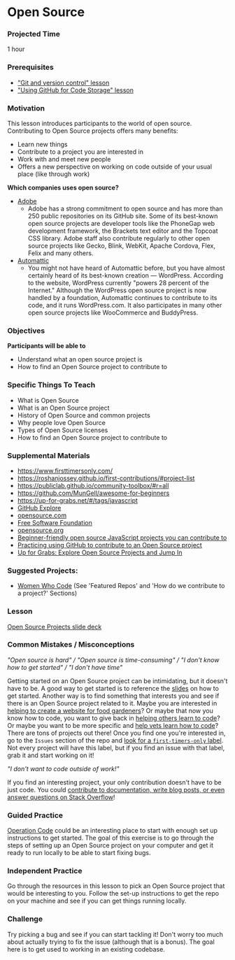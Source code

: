 # Open Source

### Projected Time
1 hour

### Prerequisites
- ["Git and version control" lesson](../git-version-control/git-version-control.md)
- ["Using GitHub for Code Storage" lesson](../github-code-storage/github-storage.md)

### Motivation
This lesson introduces participants to the world of open source.
Contributing to Open Source projects offers many benefits:
- Learn new things
- Contribute to a project you are interested in
- Work with and meet new people
- Offers a new perspective on working on code outside of your usual place (like through work)

**Which companies uses open source?**
- [Adobe](https://www.adobe.io/)
  - Adobe has a strong commitment to open source and has more than 250 public repositories on its GitHub site. Some of its best-known open source projects are developer tools like the PhoneGap web development framework, the Brackets text editor and the Topcoat CSS library. Adobe staff also contribute regularly to other open source projects like Gecko, Blink, WebKit, Apache Cordova, Flex, Felix and many others.
- [Automattic](https://automattic.com/)
  -  You might not have heard of Automattic before, but you have almost certainly heard of its best-known creation — WordPress. According to the website, WordPress currently "powers 28 percent of the Internet." Although the WordPress open source project is now handled by a foundation, Automattic continues to contribute to its code, and it runs WordPress.com. It also participates in many other open source projects like WooCommerce and BuddyPress.



### Objectives
**Participants will be able to**
- Understand what an open source project is
- How to find an Open Source project to contribute to

### Specific Things To Teach
- What is Open Source
- What is an Open Source project
- History of Open Source and common projects
- Why people love Open Source
- Types of Open Source licenses
- How to find an Open Source project to contribute to

### Supplemental Materials
- https://www.firsttimersonly.com/
- https://roshanjossey.github.io/first-contributions/#project-list
- https://publiclab.github.io/community-toolbox/#r=all
- https://github.com/MunGell/awesome-for-beginners
- https://up-for-grabs.net/#/tags/javascript
- [GitHub Explore](https://github.com/explore)
- [opensource.com](https://opensource.com/resources/what-open-source)
- [Free Software Foundation](http://www.fsf.org/)
- [opensource.org](https://opensource.org/)
- [Beginner-friendly open source JavaScript projects you can contribute to](https://github.com/MunGell/awesome-for-beginners#javascript)
- [Practicing using GitHub to contribute to an Open Source project](https://egghead.io/courses/how-to-contribute-to-an-open-source-project-on-github)
- [Up for Grabs: Explore Open Source Projects and Jump In](https://up-for-grabs.net/)


### Suggested Projects:
- [Women Who Code](http://womenwhocode.github.io/#project_reviewers) (See 'Featured Repos' and 'How do we contribute to a project?' Sections)

### Lesson
[Open Source Projects slide deck](https://docs.google.com/presentation/d/13f2I1JbpLNgPcWcAv_HZKKp4-ZeWTcBUDFm-sw2diIk/edit#slide=id.p)

### Common Mistakes / Misconceptions
_"Open source is hard" / "Open source is time-consuming" / "I don't know how to get started" / "I don't have time"_

Getting started on an Open Source project can be intimidating, but it doesn't have to be. A good way to get started is to reference the [slides](https://docs.google.com/presentation/d/13f2I1JbpLNgPcWcAv_HZKKp4-ZeWTcBUDFm-sw2diIk/edit#slide=id.p) on how to get started. Another way is to find something that interests you and see if there is an Open Source project related to it.
Maybe you are interested in [helping to create a website for food gardeners](https://github.com/Growstuff/growstuff)? Or maybe that now you know how to code, you want to give back in [helping others learn to code](https://github.com/freeCodeCamp/freeCodeCamp)? Or maybe you want to be more specific and [help vets learn how to code](https://github.com/OperationCode/operationcode_frontend)?
There are tons of projects out there! Once you find one you're interested in, go to the `Issues` section of the repo and [look for a `first-timers-only` label](http://www.firsttimersonly.com/). Not every project will have this label, but if you find an issue with that label, grab it and start working on it!

_"I don't want to code outside of work!"_

If you find an interesting project, your only contribution doesn't have to be just code. You could [contribute to documentation, write blog posts, or even answer questions on Stack Overflow](https://blog.newrelic.com/2014/05/05/open-source_gettingstarted/)!

### Guided Practice
[Operation Code](https://github.com/OperationCode/operationcode_frontend) could be an interesting place to start with enough set up instructions to get started. The goal of this exercise is to go through the steps of setting up an Open Source project on your computer and get it ready to run locally to be able to start fixing bugs.

### Independent Practice
Go through the resources in this lesson to pick an Open Source project that would be interesting to you. Follow the set-up instructions to get the repo on your machine and see if you can get things running locally.

### Challenge
Try picking a bug and see if you can start tackling it! Don't worry too much about actually trying to fix the issue (although that is a bonus). The goal here is to get used to working in an existing codebase.
